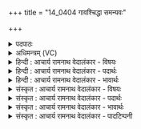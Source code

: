 +++
title = "14_0404 गावश्चिद्धा समन्यवः"

+++
<details><summary>पदपाठः</summary>

गा꣡वः꣢꣯। चि꣣त्। घ। समन्यवः। स। मन्यवः। सजात्ये꣢꣯न। स꣣। जात्ये꣢꣯न। म꣣रु꣡तः꣢। स꣡ब꣢꣯न्धवः। स। ब꣣न्धवः। रिह꣡ते꣢। क꣣कु꣡भः꣢। मि꣣थः꣢। ४०४।
</details>

<details><summary>अधिमन्त्रम् (VC)</summary>

- मरुतः
- सौभरिः काण्वः
- ककुप्
- ऋषभः
- ऐन्द्रं काण्डम्
</details>

<details><summary>हिन्दी : आचार्य रामनाथ वेदालंकार - विषयः</summary>

अगले मन्त्र के ‘मरुतः’ देवता हैं। मरुतों के सबन्धुत्व का वर्णन है।
</details>

<details><summary>हिन्दी : आचार्य रामनाथ वेदालंकार - पदार्थः</summary>

पदार्थान्वय -  हे (समन्यवः) तेजस्वी (गावः) स्तोता ब्राह्मणो ! (सजात्येन) समान जातिवाला होने से (मरुतः) क्षत्रिय योद्धाजन (चिद् घ) निश्चय ही (सबन्धवः) तुम्हारे सबन्धु हैं, जो (मिथः) परस्पर मिलकर, युद्ध में (ककुभः) दिशाओं को (रिहते) व्याप्त करते हैं, अर्थात् सब दिशाओं में फैलकर शत्रु के साथ लड़कर राष्ट्र की रक्षा करते हैं। अथवा जो क्षत्रिय (मिथः) तुम ब्राह्मणों के साथ मिलकर (ककुभः) ककुप् छन्दोंवाली प्रस्तुत दशति की ऋचाओं का (रिहते) पाठ तथा अर्थज्ञानपूर्वक आस्वादन करते हैं ॥५ प्रस्तुत दशति में ककुब् उष्णिक् छन्द है, जिसमें प्रथम और तृतीय पाद आठ-आठ अक्षर के तथा मध्य का द्वितीय पाद बारह अक्षर का होता है ॥६॥
</details>

<details><summary>हिन्दी : आचार्य रामनाथ वेदालंकार - भावार्थः</summary>

भावार्थ -  स्तोता ब्राह्मण और रक्षक क्षत्रिय दोनों ही राष्ट्र के अनिवार्य अङ्ग हैं। जैसे ब्राह्मण विद्यादान से क्षत्रियों का उपकार करते हैं, वैसे ही युद्ध उपस्थित होने पर क्षत्रिय लोग दिशाओं को व्याप्त कर, शत्रुओं को पराजित कर ब्राह्मणों का उपकार करते हैं। इसलिए ब्राह्मणों और क्षत्रियों को राष्ट्र में भ्रातृभाव से रहना चाहिए ॥६॥
</details>

<details><summary>संस्कृत : आचार्य रामनाथ वेदालंकार - विषयः</summary>

अथ मरुतो देवताः। मरुतां सबन्धुत्वमाह।
</details>

<details><summary>संस्कृत : आचार्य रामनाथ वेदालंकार - पदार्थः</summary>

पदार्थान्वय -  हे (समन्यवः) सतेजस्काः (गावः) स्तोतारो ब्राह्मणाः ! गौः इति स्तोतृनाम। निघं० ३।१६। (सजात्येन) सजातित्वेन (मरुतः२) क्षत्रियाः योद्धारो जनाः (चिद् घ) निश्चयेन (सबन्धवः) युष्माकं समानबन्धुत्वयुक्ताः सन्ति, ये क्षत्रियाः (मिथः) परस्परं मिलित्वा, युद्धे (ककुभः) दिशः (रिहते) आस्वादयन्ति, व्याप्नुवन्तीत्यर्थः। लिह आस्वादने, अदादिः, रलयोरभेदः।३ सर्वा दिशोऽभिव्याप्य शत्रुणा सह युद्ध्वा राष्ट्रं रक्षन्तीति भावः। यद्वा, ये क्षत्रियाः (मिथः) युष्माभिः ब्राह्मणैः सह मिलित्वा (ककुभः) ककुप्छन्दोबद्धाः इमाः प्रस्तुतायां दशतौ पठिताः ऋचः (रिहते) पाठेन अर्थानुसन्धानेन च आस्वादयन्ति ॥ प्रस्तुतायां दशतौ ककुब् उष्णिक् छन्दोऽस्ति, यत्र प्रथमतृतीयपादौ अष्टाक्षरौ मध्यस्थो द्वितीयः पादश्च द्वादशाक्षरो भवति ॥६॥४
</details>

<details><summary>संस्कृत : आचार्य रामनाथ वेदालंकार - भावार्थः</summary>

भावार्थ -  स्तोतारो ब्राह्मणा रक्षकाः क्षत्रियाश्च उभयेऽपि राष्ट्रस्यानिवार्याण्यङ्गानि सन्ति। यथा ब्राह्मणा विद्यादानेन क्षत्रियानुपकुर्वन्ति तथा युद्धे समागते क्षत्रिया दिशोऽभिव्याप्य शत्रून् पराजित्य ब्राह्मणानुपकुर्वन्ति। तस्माद् ब्राह्मणैः क्षत्रियैश्च राष्ट्रे भ्रातृत्वेन वर्तितव्यम् ॥६॥
</details>

<details><summary>संस्कृत : आचार्य रामनाथ वेदालंकार - पादटिप्पनी</summary>

टिप्पनी -   १. ऋ० ८।२०।२१। २. माधवभरतस्वामिसायणैराधुनिकैश्च भाष्यकारैः स्वरमनादृत्य ‘मरुतः’ इति सम्बोधनान्तं व्याख्यातम्। वस्तुतस्तु ‘समन्यवः’ इत्यत्रैव ‘आमन्त्रितस्य च। अ० ८।१।१९’ इति सम्बुद्धिस्वरो निघातः परिदृश्यते। तद्विशेष्ये ‘गावः’ इत्यत्र पादादित्वात् षाष्ठेन आद्युदात्तः सम्बुद्धिस्वरः। अस्माभिर्यथास्वरमेव व्याख्यातम्। ऋग्वेदीयपाठे तु म॒रु॒तः॒ इति सम्बुद्धिस्वर एव। तत्र ‘म॒रु॒तः॒’ इति ‘रि॒ह॒ते॒’ इति च स्वरभेदेन पठ्यते। ३. वेदसंहितासु सर्वत्र रिह धातुरेव प्रयुक्तः, लिहस्तु रूपाणि न प्राप्यन्ते। ४. अथवा गवां वाचां मरुतां प्राणानां च सजात्येन समानशरीरव्यापित्वरूपसजातित्वेन सबन्धुत्वमस्यामृचि वर्ण्यते। वाचः प्राणाश्च परस्परमुपकृत्य दिग्व्यापिनः शब्दान् जनयन्ति। ५. अथवा इस ऋचा में ‘गावः’ से वाणियाँ तथा ‘मरुतः’ से प्राण अभिप्रेत हैं। वाणी और प्राण एक शरीर में व्याप्त होने रूप सजातीयता के कारण परस्पर बन्धु हैं। वे एक-दूसरे का उपकार करके दिशाव्यापी शब्दों को उत्पन्न करते हैं।
</details>